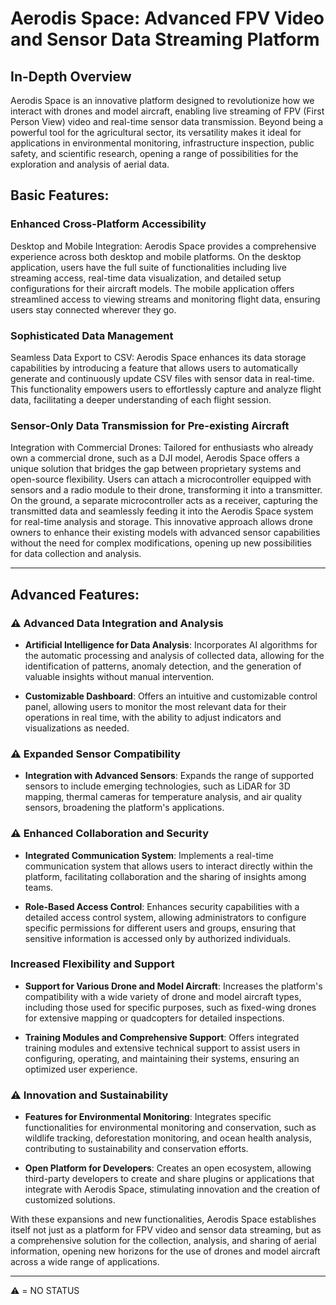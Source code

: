 # Aerodis Space: Advanced FPV Video and Sensor Data Streaming Platform

## In-Depth Overview

Aerodis Space is an innovative platform designed to revolutionize how we interact with drones and model aircraft, enabling live streaming of FPV (First Person View) video and real-time sensor data transmission. Beyond being a powerful tool for the agricultural sector, its versatility makes it ideal for applications in environmental monitoring, infrastructure inspection, public safety, and scientific research, opening a range of possibilities for the exploration and analysis of aerial data.

## Basic Features:

### Enhanced Cross-Platform Accessibility
Desktop and Mobile Integration: Aerodis Space provides a comprehensive experience across both desktop and mobile platforms. On the desktop application, users have the full suite of functionalities including live streaming access, real-time data visualization, and detailed setup configurations for their aircraft models. The mobile application offers streamlined access to viewing streams and monitoring flight data, ensuring users stay connected wherever they go.

### Sophisticated Data Management
Seamless Data Export to CSV: Aerodis Space enhances its data storage capabilities by introducing a feature that allows users to automatically generate and continuously update CSV files with sensor data in real-time. This functionality empowers users to effortlessly capture and analyze flight data, facilitating a deeper understanding of each flight session.

### Sensor-Only Data Transmission for Pre-existing Aircraft
Integration with Commercial Drones: Tailored for enthusiasts who already own a commercial drone, such as a DJI model, Aerodis Space offers a unique solution that bridges the gap between proprietary systems and open-source flexibility. Users can attach a microcontroller equipped with sensors and a radio module to their drone, transforming it into a transmitter. On the ground, a separate microcontroller acts as a receiver, capturing the transmitted data and seamlessly feeding it into the Aerodis Space system for real-time analysis and storage. This innovative approach allows drone owners to enhance their existing models with advanced sensor capabilities without the need for complex modifications, opening up new possibilities for data collection and analysis.

---

## Advanced Features:

### ⚠️ Advanced Data Integration and Analysis

- **Artificial Intelligence for Data Analysis**: Incorporates AI algorithms for the automatic processing and analysis of collected data, allowing for the identification of patterns, anomaly detection, and the generation of valuable insights without manual intervention.

- **Customizable Dashboard**: Offers an intuitive and customizable control panel, allowing users to monitor the most relevant data for their operations in real time, with the ability to adjust indicators and visualizations as needed.

### ⚠️ Expanded Sensor Compatibility
- **Integration with Advanced Sensors**: Expands the range of supported sensors to include emerging technologies, such as LiDAR for 3D mapping, thermal cameras for temperature analysis, and air quality sensors, broadening the platform's applications.

### ⚠️ Enhanced Collaboration and Security

- **Integrated Communication System**: Implements a real-time communication system that allows users to interact directly within the platform, facilitating collaboration and the sharing of insights among teams.

- **Role-Based Access Control**: Enhances security capabilities with a detailed access control system, allowing administrators to configure specific permissions for different users and groups, ensuring that sensitive information is accessed only by authorized individuals.

### Increased Flexibility and Support

- **Support for Various Drone and Model Aircraft**: Increases the platform's compatibility with a wide variety of drone and model aircraft types, including those used for specific purposes, such as fixed-wing drones for extensive mapping or quadcopters for detailed inspections.

- **Training Modules and Comprehensive Support**: Offers integrated training modules and extensive technical support to assist users in configuring, operating, and maintaining their systems, ensuring an optimized user experience.

### ⚠️ Innovation and Sustainability

- **Features for Environmental Monitoring**: Integrates specific functionalities for environmental monitoring and conservation, such as wildlife tracking, deforestation monitoring, and ocean health analysis, contributing to sustainability and conservation efforts.

- **Open Platform for Developers**: Creates an open ecosystem, allowing third-party developers to create and share plugins or applications that integrate with Aerodis Space, stimulating innovation and the creation of customized solutions.

With these expansions and new functionalities, Aerodis Space establishes itself not just as a platform for FPV video and sensor data streaming, but as a comprehensive solution for the collection, analysis, and sharing of aerial information, opening new horizons for the use of drones and model aircraft across a wide range of applications.

---
⚠️ = NO STATUS
